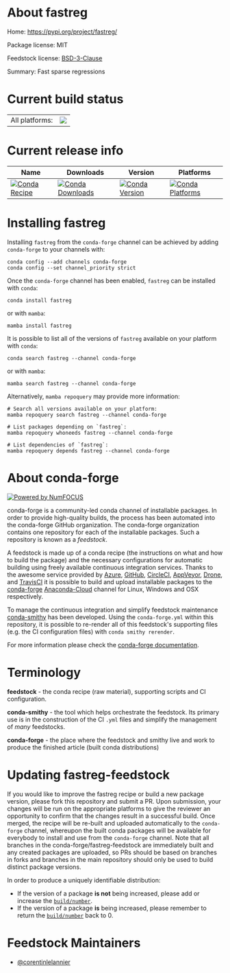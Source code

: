 About fastreg
=============

Home: https://pypi.org/project/fastreg/

Package license: MIT

Feedstock license: [BSD-3-Clause](https://github.com/conda-forge/fastreg-feedstock/blob/main/LICENSE.txt)

Summary: Fast sparse regressions

Current build status
====================


<table><tr><td>All platforms:</td>
    <td>
      <a href="https://dev.azure.com/conda-forge/feedstock-builds/_build/latest?definitionId=17228&branchName=main">
        <img src="https://dev.azure.com/conda-forge/feedstock-builds/_apis/build/status/fastreg-feedstock?branchName=main">
      </a>
    </td>
  </tr>
</table>

Current release info
====================

| Name | Downloads | Version | Platforms |
| --- | --- | --- | --- |
| [![Conda Recipe](https://img.shields.io/badge/recipe-fastreg-green.svg)](https://anaconda.org/conda-forge/fastreg) | [![Conda Downloads](https://img.shields.io/conda/dn/conda-forge/fastreg.svg)](https://anaconda.org/conda-forge/fastreg) | [![Conda Version](https://img.shields.io/conda/vn/conda-forge/fastreg.svg)](https://anaconda.org/conda-forge/fastreg) | [![Conda Platforms](https://img.shields.io/conda/pn/conda-forge/fastreg.svg)](https://anaconda.org/conda-forge/fastreg) |

Installing fastreg
==================

Installing `fastreg` from the `conda-forge` channel can be achieved by adding `conda-forge` to your channels with:

```
conda config --add channels conda-forge
conda config --set channel_priority strict
```

Once the `conda-forge` channel has been enabled, `fastreg` can be installed with `conda`:

```
conda install fastreg
```

or with `mamba`:

```
mamba install fastreg
```

It is possible to list all of the versions of `fastreg` available on your platform with `conda`:

```
conda search fastreg --channel conda-forge
```

or with `mamba`:

```
mamba search fastreg --channel conda-forge
```

Alternatively, `mamba repoquery` may provide more information:

```
# Search all versions available on your platform:
mamba repoquery search fastreg --channel conda-forge

# List packages depending on `fastreg`:
mamba repoquery whoneeds fastreg --channel conda-forge

# List dependencies of `fastreg`:
mamba repoquery depends fastreg --channel conda-forge
```


About conda-forge
=================

[![Powered by
NumFOCUS](https://img.shields.io/badge/powered%20by-NumFOCUS-orange.svg?style=flat&colorA=E1523D&colorB=007D8A)](https://numfocus.org)

conda-forge is a community-led conda channel of installable packages.
In order to provide high-quality builds, the process has been automated into the
conda-forge GitHub organization. The conda-forge organization contains one repository
for each of the installable packages. Such a repository is known as a *feedstock*.

A feedstock is made up of a conda recipe (the instructions on what and how to build
the package) and the necessary configurations for automatic building using freely
available continuous integration services. Thanks to the awesome service provided by
[Azure](https://azure.microsoft.com/en-us/services/devops/), [GitHub](https://github.com/),
[CircleCI](https://circleci.com/), [AppVeyor](https://www.appveyor.com/),
[Drone](https://cloud.drone.io/welcome), and [TravisCI](https://travis-ci.com/)
it is possible to build and upload installable packages to the
[conda-forge](https://anaconda.org/conda-forge) [Anaconda-Cloud](https://anaconda.org/)
channel for Linux, Windows and OSX respectively.

To manage the continuous integration and simplify feedstock maintenance
[conda-smithy](https://github.com/conda-forge/conda-smithy) has been developed.
Using the ``conda-forge.yml`` within this repository, it is possible to re-render all of
this feedstock's supporting files (e.g. the CI configuration files) with ``conda smithy rerender``.

For more information please check the [conda-forge documentation](https://conda-forge.org/docs/).

Terminology
===========

**feedstock** - the conda recipe (raw material), supporting scripts and CI configuration.

**conda-smithy** - the tool which helps orchestrate the feedstock.
                   Its primary use is in the construction of the CI ``.yml`` files
                   and simplify the management of *many* feedstocks.

**conda-forge** - the place where the feedstock and smithy live and work to
                  produce the finished article (built conda distributions)


Updating fastreg-feedstock
==========================

If you would like to improve the fastreg recipe or build a new
package version, please fork this repository and submit a PR. Upon submission,
your changes will be run on the appropriate platforms to give the reviewer an
opportunity to confirm that the changes result in a successful build. Once
merged, the recipe will be re-built and uploaded automatically to the
`conda-forge` channel, whereupon the built conda packages will be available for
everybody to install and use from the `conda-forge` channel.
Note that all branches in the conda-forge/fastreg-feedstock are
immediately built and any created packages are uploaded, so PRs should be based
on branches in forks and branches in the main repository should only be used to
build distinct package versions.

In order to produce a uniquely identifiable distribution:
 * If the version of a package **is not** being increased, please add or increase
   the [``build/number``](https://docs.conda.io/projects/conda-build/en/latest/resources/define-metadata.html#build-number-and-string).
 * If the version of a package **is** being increased, please remember to return
   the [``build/number``](https://docs.conda.io/projects/conda-build/en/latest/resources/define-metadata.html#build-number-and-string)
   back to 0.

Feedstock Maintainers
=====================

* [@corentinlelannier](https://github.com/corentinlelannier/)

